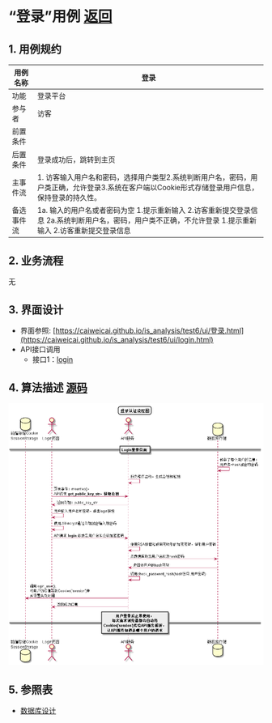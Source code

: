 # “登录”用例 [返回](https://github.com/caiweicai/is_analysis/tree/master/test6/README.md)

## 1. 用例规约

| 用例名称   | 登录                                                         |
| ---------- | ------------------------------------------------------------ |
| 功能       | 登录平台                                                     |
| 参与者     | 访客                                                         |
| 前置条件   |                                                              |
| 后置条件   | 登录成功后，跳转到主页                                       |
| 主事件流   | 1. 访客输入用户名和密码，选择用户类型2.系统判断用户名，密码，用户类正确，允许登录3.系统在客户端以Cookie形式存储登录用户信息，保持登录的持久性。 |
| 备选事件流 | 1a. 输入的用户名或者密码为空    1.提示重新输入    2.访客重新提交登录信息 2a.系统判断用户名，密码，用户类不正确，不允许登录    1.提示重新输入    2.访客重新提交登录信息 |

## 2. 业务流程

无

## 3. 界面设计

- 界面参照: [https://caiweicai.github.io/is_analysis/test6/ui/登录.html](https://caiweicai.github.io/is_analysis/test6/ui/login.html)
- API接口调用
  - 接口1：[login](https://github.com/caiweicai/is_analysis/tree/master/test6/接口/login.md)

## 4. 算法描述 [源码](https://github.com/caiweicai/is_analysis/tree/master/test6/src/登陆.puml)

![](../登录认证流程图.png)

## 5. 参照表

- [数据库设计](https://github.com/caiweicai/is_analysis/tree/master/test6/数据库.md)